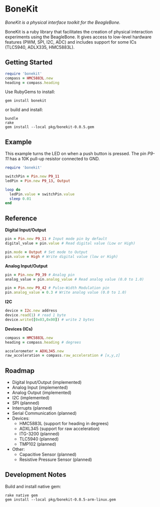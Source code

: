 # BoneKit

_BoneKit is a physical interface toolkit for the BeagleBone._

BoneKit is a ruby library that facilitates the creation of physical interaction experiments using the BeagleBone. It gives access to low-level hardware features (PWM, SPI, I2C, ADC) and includes support for some ICs (TLC5940, ADLX335, HMC5883L).

## Getting Started

```ruby
require 'bonekit'
compass = HMC5883L.new
heading = compass.heading
```

Use RubyGems to install:

```
gem install bonekit
```

or build and install:

```
bundle
rake
gem install --local pkg/bonekit-0.0.5.gem
```

## Example

This example turns the LED on when a push button is pressed. The pin _P9-11_ has a 10K pull-up resistor connected to GND. 

```ruby
require 'bonekit'

switchPin = Pin.new P9_11
ledPin = Pin.new P9_13, Output

loop do
  ledPin.value = switchPin.value 
  sleep 0.01
end
```

## Reference

__Digital Input/Output__

```ruby
pin = Pin.new P9_11 # Input mode pin by default
digital_value = pin.value # Read digital value (Low or High)

pin.mode = Output # Set mode to Output
pin.value = High # Write digital value (low or High)
```

__Analog Input/Output__

```ruby
pin = Pin.new P9_39 # Analog pin
analog_value = pin.analog_value # Read analog value (0.0 to 1.0)
```

```ruby
pin = Pin.new P9_42 # Pulse-Width Modulation pin
pin.analog_value = 0.3 # Write analog value (0.0 to 1.0)
```
__I2C__

```ruby
device = I2c.new address
device.read(1) # read 1 byte
device.write([0x03,0x00]) # write 2 bytes
```

__Devices (ICs)__

```ruby
compass = HMC5883L.new
heading = compass.heading # degrees
```

```ruby
accelerometer = ADXL345.new
raw_acceleration = compass.raw_acceleration # [x,y,z]
```

## Roadmap

* Digital Input/Output (implemented)
* Analog Input (implemented)
* Analog Output (implemented)
* I2C (implemented)
* SPI (planned)
* Interrupts (planned)
* Serial Communication (planned)
* Devices:
  * HMC5883L (support for heading in degrees)
  * ADXL345 (support for raw acceleration)
  * ITG-3200 (planned) 
  * TLC5940 (planned)
  * TMP102 (planned)
* Other:
  * Capacitive Sensor (planned)
  * Resistive Pressure Sensor (planned) 

## Development Notes

Build and install native gem:

```
rake native gem
gem install --local pkg/bonekit-0.0.5-arm-linux.gem
```  